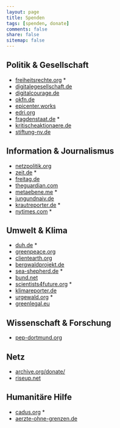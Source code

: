 ```yaml
---
layout: page
title: Spenden
tags: [spenden, donate]
comments: false
share: false
sitemap: false
---
```


## Politik & Gesellschaft

- [freiheitsrechte.org](https://freiheitsrechte.org) *
- [digitalegesellschaft.de](https://digitalegesellschaft.de)
- [digitalcourage.de](https://digitalcourage.de)
- [okfn.de](https://okfn.de)
- [epicenter.works](https://epicenter.works)
- [edri.org](https://edri.org)
- [fragdenstaat.de](https://fragdenstaat.de) *
- [kritischeaktionaere.de](https://kritischeaktionaere.de)
- [stiftung-nv.de](https://stiftung-nv.de)

## Information & Journalismus

- [netzpolitik.org](https://netzpolitik.org)
- [zeit.de](https://zeit.de) *
- [freitag.de](https://freitag.de)
- [theguardian.com](https://theguardian.com)
- [metaebene.me](https://metaebene.me) *
- [jungundnaiv.de](https://jungundnaiv.de)
- [krautreporter.de](https://krautreporter.de) *
- [nytimes.com](https://www.nytimes.com/) *

## Umwelt & Klima

- [duh.de](https://duh.de) *
- [greenpeace.org](https://greenpeace.org)
- [clientearth.org](https://clientearth.org)
- [bergwaldprojekt.de](https://bergwaldprojekt.de)
- [sea-shepherd.de](https://sea-shepherd.de) *
- [bund.net](https://bund.net)
- [scientists4future.org](https://scientists4future.org) *
- [klimareporter.de](https://klimareporter.de)
- [urgewald.org](https://urgewald.org) *
- [greenlegal.eu](https://greenlegal.eu)

## Wissenschaft & Forschung

- [pep-dortmund.org](https://pep-dortmund.org)

## Netz

- [archive.org/donate/](https://archive.org/donate/)
- [riseup.net](https://riseup.net)

## Humanitäre Hilfe

- [cadus.org](https://cadus.org) *
- [aerzte-ohne-grenzen.de](https://aerzte-ohne-grenzen.de)
